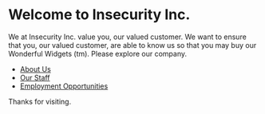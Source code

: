 # Welcome to Insecurity Inc.

We at Insecurity Inc. value you, our valued customer. We want to ensure that you, our valued customer, are able to know us so that you may buy our Wonderful Widgets (tm). Please explore our company.

- [About Us](./about-us.md)
- [Our Staff](./out-staff.md)
- [Employment Opportunities](./employment-opportunities)

Thanks for visiting.
